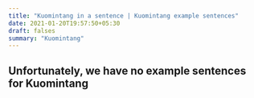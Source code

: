 ```yaml
---
title: "Kuomintang in a sentence | Kuomintang example sentences"
date: 2021-01-20T19:57:50+05:30
draft: falses
summary: "Kuomintang"
---
```

## Unfortunately, we have no example sentences for Kuomintang                 
